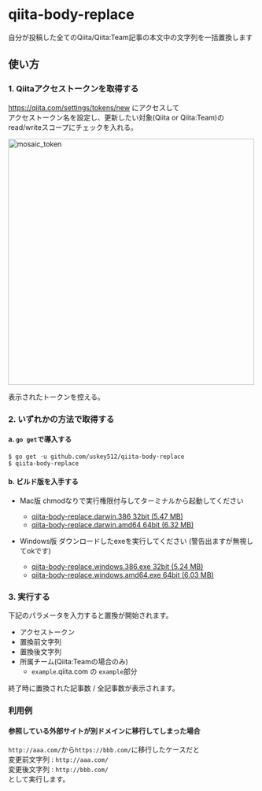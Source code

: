 # qiita-body-replace
自分が投稿した全てのQiita/Qiita:Team記事の本文中の文字列を一括置換します

## 使い方
### 1. Qiitaアクセストークンを取得する
https://qiita.com/settings/tokens/new にアクセスして  
アクセストークン名を設定し、更新したい対象(Qiita or Qiita:Team)のread/writeスコープにチェックを入れる。  

<img width="500" alt="mosaic_token" src="https://user-images.githubusercontent.com/4005383/51170130-01ecec80-18f1-11e9-9b95-b6b3ce807e19.png">

表示されたトークンを控える。  

### 2. いずれかの方法で取得する
#### a. `go get`で導入する
```
$ go get -u github.com/uskey512/qiita-body-replace
$ qiita-body-replace
```

#### b. ビルド版を入手する
- Mac版 chmodなりで実行権限付与してターミナルから起動してください
  - [qiita-body-replace.darwin.386 32bit (5.47 MB)](https://github.com/uskey512/qiita-body-replace/releases/download/v1.0.0/qiita-body-replace.darwin.386)
  - [qiita-body-replace.darwin.amd64 64bit (6.32 MB)](https://github.com/uskey512/qiita-body-replace/releases/download/v1.0.0/qiita-body-replace.darwin.amd64)
  
- Windows版 ダウンロードしたexeを実行してください (警告出ますが無視してokです)
  - [qiita-body-replace.windows.386.exe 32bit (5.24 MB)](https://github.com/uskey512/qiita-body-replace/releases/download/v1.0.0/qiita-body-replace.windows.386.exe)
  - [qiita-body-replace.windows.amd64.exe 64bit (6.03 MB)](https://github.com/uskey512/qiita-body-replace/releases/download/v1.0.0/qiita-body-replace.windows.amd64.exe)

### 3. 実行する
下記のパラメータを入力すると置換が開始されます。  
- アクセストークン
- 置換前文字列
- 置換後文字列
- 所属チーム(Qiita:Teamの場合のみ)
  - `example`.qiita.com の `example`部分

終了時に置換された記事数 / 全記事数が表示されます。  

### 利用例
#### 参照している外部サイトが別ドメインに移行してしまった場合
`http://aaa.com/`から`https://bbb.com/`に移行したケースだと  
変更前文字列 : `http://aaa.com/`  
変更後文字列 : `http://bbb.com/`  
として実行します。  
